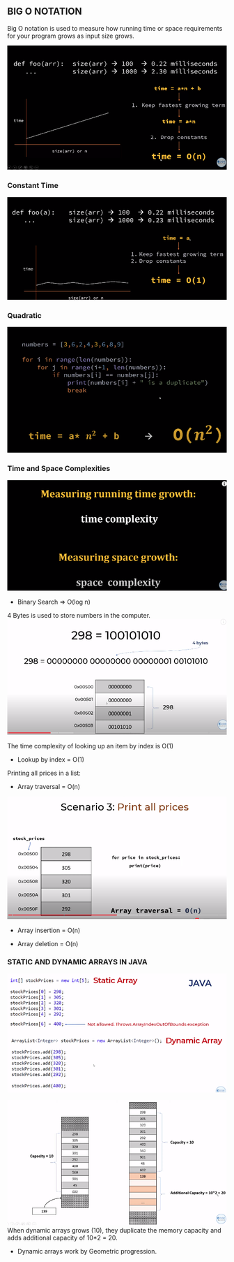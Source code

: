 ## BIG O NOTATION
Big O notation is used to measure how running time or space requirements for your program grows as input size grows.

![img.png](img.png)

### Constant Time
![img_1.png](img_1.png)

### Quadratic 
![img_2.png](img_2.png)

### Time and Space Complexities
![img_3.png](img_3.png)

* Binary Search => O(log n)

4 Bytes is used to store numbers in the computer.
![img_4.png](img_4.png)

The time complexity of looking up an item by index
is O(1)
* Lookup by index = O(1)

Printing all prices in a list:
* Array traversal = O(n)

![img_5.png](img_5.png)

* Array insertion = O(n)

* Array deletion = O(n)

### STATIC AND DYNAMIC ARRAYS IN JAVA
![img_6.png](img_6.png)

![img_7.png](img_7.png)
When dynamic arrays grows (10), they duplicate the memory capacity
and adds additional capacity of 10*2 = 20.
* Dynamic arrays work by Geometric progression.